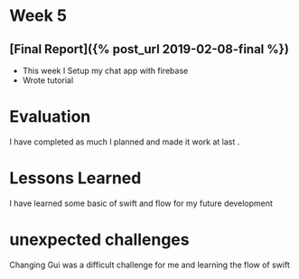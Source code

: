 # Week 5
## [Final Report]({% post_url 2019-02-08-final %})

* This week I Setup my chat app with firebase 
* Wrote tutorial

# Evaluation
I have completed as much I planned and made it work at last .

# Lessons Learned
I have learned some basic of swift and flow for my future development

# unexpected challenges

Changing Gui was a difficult challenge for me and learning the flow of swift
